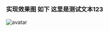 

###  实现效果图 如下 这里是测试文本123
![avatar](http://prt21h04w.bkt.clouddn.com/%E5%AE%9E%E7%8E%B0%E6%95%88%E6%9E%9C%E5%9B%BE.png)
